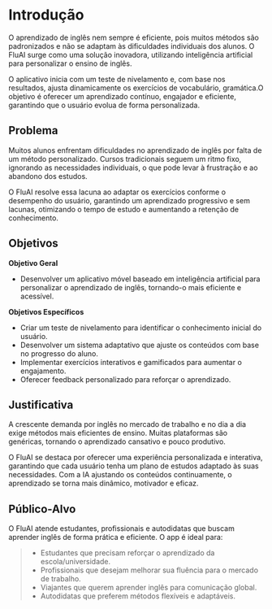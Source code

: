 # Introdução
O aprendizado de inglês nem sempre é eficiente, pois muitos métodos são padronizados e não se adaptam às dificuldades individuais dos alunos. O FluAI surge como uma solução inovadora, utilizando inteligência artificial para personalizar o ensino de inglês.

O aplicativo inicia com um teste de nivelamento e, com base nos resultados, ajusta dinamicamente os exercícios de vocabulário, gramática.O objetivo é oferecer um aprendizado contínuo, engajador e eficiente, garantindo que o usuário evolua de forma personalizada.

## Problema
Muitos alunos enfrentam dificuldades no aprendizado de inglês por falta de um método personalizado. Cursos tradicionais seguem um ritmo fixo, ignorando as necessidades individuais, o que pode levar à frustração e ao abandono dos estudos.

O FluAI resolve essa lacuna ao adaptar os exercícios conforme o desempenho do usuário, garantindo um aprendizado progressivo e sem lacunas, otimizando o tempo de estudo e aumentando a retenção de conhecimento.


## Objetivos

 **Objetivo Geral**
 
- Desenvolver um aplicativo móvel baseado em inteligência artificial para personalizar o aprendizado de inglês, tornando-o mais eficiente e acessível.

 **Objetivos Específicos**
- Criar um teste de nivelamento para identificar o conhecimento inicial do usuário.
- Desenvolver um sistema adaptativo que ajuste os conteúdos com base no progresso do aluno.
- Implementar exercícios interativos e gamificados para aumentar o engajamento.
- Oferecer feedback personalizado para reforçar o aprendizado.

## Justificativa

A crescente demanda por inglês no mercado de trabalho e no dia a dia exige métodos mais eficientes de ensino. Muitas plataformas são genéricas, tornando o aprendizado cansativo e pouco produtivo.

O FluAI se destaca por oferecer uma experiência personalizada e interativa, garantindo que cada usuário tenha um plano de estudos adaptado às suas necessidades. Com a IA ajustando os conteúdos continuamente, o aprendizado se torna mais dinâmico, motivador e eficaz.

## Público-Alvo

O FluAI atende estudantes, profissionais e autodidatas que buscam aprender inglês de forma prática e eficiente. O app é ideal para:

> - Estudantes que precisam reforçar o aprendizado da escola/universidade.
> - Profissionais que desejam melhorar sua fluência para o mercado de trabalho.
> - Viajantes que querem aprender inglês para comunicação global.
> - Autodidatas que preferem métodos flexíveis e adaptáveis.
